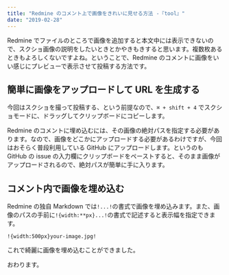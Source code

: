 ```yaml
---
title: "Redmine のコメント上で画像をきれいに見せる方法 -『tool』"
date: "2019-02-28"
---
```


Redmine でファイルのところで画像を追加すると本文中には表示できないので、スクショ画像の説明をしたいときとかやきもきすると思います。複数枚あるときもよろしくないですよね。ということで、Redmine のコメントに画像をいい感じにプレビューで表示させて投稿する方法です。

## 簡単に画像をアップロードして URL を生成する

今回はスクショを撮って投稿する、という前提なので、`⌘ + shift + 4` でスクショモードに、ドラッグしてクリップボードにコピーします。

Redmine のコメントに埋め込むには、その画像の絶対パスを指定する必要があります。なので、画像をどこかにアップロードする必要があるわけですが、今回はおそらく普段利用している GitHub にアップロードします。というのも GitHub の issue の入力欄にクリップボードをペーストすると、そのまま画像がアップロードされるので、絶対パスが簡単に手に入ります。

## コメント内で画像を埋め込む

Redmine の独自 Markdown では`!...!`の書式で画像を埋め込みます。また、画像のパスの手前に`!{width:**px}...!`の書式で記述すると表示幅を指定できます。

```
!{width:500px}your-image.jpg!
```

これで綺麗に画像を埋め込むことができました。

おわります。
